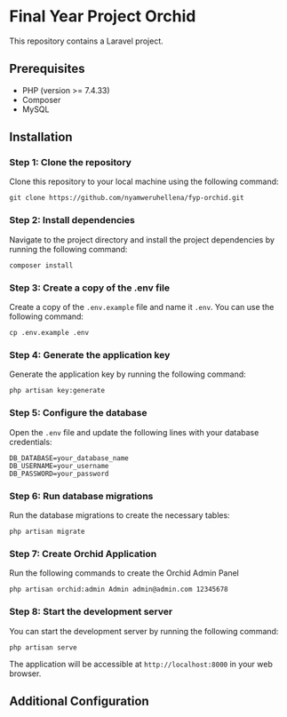 # Final Year Project Orchid

This repository contains a Laravel project.

## Prerequisites
- PHP (version >= 7.4.33)
- Composer
- MySQL

## Installation

### Step 1: Clone the repository

Clone this repository to your local machine using the following command:

```git clone https://github.com/nyamweruhellena/fyp-orchid.git```


### Step 2: Install dependencies

Navigate to the project directory and install the project dependencies by running the following command:

```composer install```


### Step 3: Create a copy of the .env file

Create a copy of the `.env.example` file and name it `.env`. You can use the following command:

```cp .env.example .env```


### Step 4: Generate the application key

Generate the application key by running the following command:

```php artisan key:generate```


### Step 5: Configure the database

Open the `.env` file and update the following lines with your database credentials:

```
DB_DATABASE=your_database_name
DB_USERNAME=your_username
DB_PASSWORD=your_password
```


### Step 6: Run database migrations

Run the database migrations to create the necessary tables:

```php artisan migrate```

### Step 7: Create Orchid Application

Run the following commands to create the Orchid Admin Panel

```php artisan orchid:admin Admin admin@admin.com 12345678```


### Step 8: Start the development server

You can start the development server by running the following command:

```php artisan serve```


The application will be accessible at `http://localhost:8000` in your web browser.

## Additional Configuration
